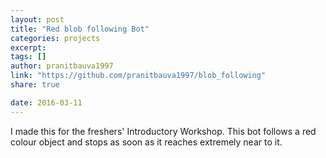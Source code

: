 ```yaml
---
layout: post
title: "Red blob following Bot"
categories: projects
excerpt:
tags: []
author: pranitbauva1997
link: "https://github.com/pranitbauva1997/blob_following"
share: true

date: 2016-03-11
---
```


I made this for the freshers' Introductory Workshop. This bot follows
a red colour object and stops as soon as it reaches extremely near to it.
